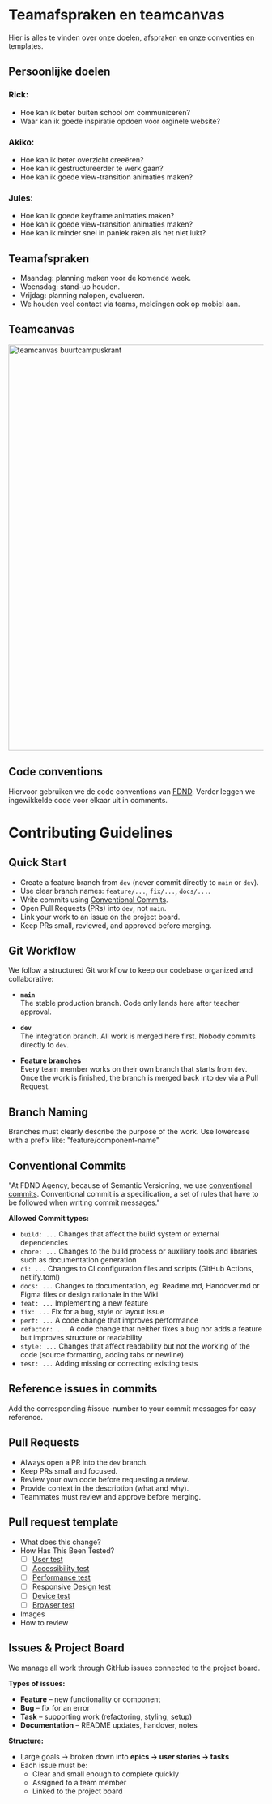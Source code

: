 # Teamafspraken en teamcanvas
Hier is alles te vinden over onze doelen, afspraken en onze conventies en templates. 

## Persoonlijke doelen
### Rick: 
- Hoe kan ik beter buiten school om communiceren?
- Waar kan ik goede inspiratie opdoen voor orginele website?

### Akiko:
- Hoe kan ik beter overzicht creeëren?
- Hoe kan ik gestructureerder te werk gaan?
- Hoe kan ik goede view-transition animaties maken?

### Jules:
- Hoe kan ik goede keyframe animaties maken?
- Hoe kan ik goede view-transition animaties maken?
- Hoe kan ik minder snel in paniek raken als het niet lukt?


## Teamafspraken
- Maandag: planning maken voor de komende week.
- Woensdag: stand-up houden.
- Vrijdag: planning nalopen, evalueren.
- We houden veel contact via teams, meldingen ook op mobiel aan. 


## Teamcanvas
<img width="800" alt="teamcanvas buurtcampuskrant" src="https://github.com/user-attachments/assets/216f342c-001e-4494-88d0-b381291fda90" />


## Code conventions
Hiervoor gebruiken we de code conventions van [FDND](https://teams.microsoft.com/l/message/19:bd2dcf5fad144fafb5ff07bc8e2a0903@thread.v2/1758545106106?context=%7B%22contextType%22%3A%22chat%22%7D). Verder leggen we ingewikkelde code voor elkaar uit in comments. 

# Contributing Guidelines

## Quick Start
- Create a feature branch from `dev` (never commit directly to `main` or `dev`).
- Use clear branch names: `feature/...`, `fix/...`, `docs/...`.
- Write commits using [Conventional Commits](https://www.conventionalcommits.org).
- Open Pull Requests (PRs) into `dev`, not `main`.
- Link your work to an issue on the project board.
- Keep PRs small, reviewed, and approved before merging.

## Git Workflow

We follow a structured Git workflow to keep our codebase organized and collaborative:

- **`main`**  
  The stable production branch. Code only lands here after teacher approval.

- **`dev`**  
  The integration branch. All work is merged here first. Nobody commits directly to `dev`.

- **Feature branches**  
  Every team member works on their own branch that starts from `dev`. Once the work is finished, the branch is merged back into `dev` via a Pull Request.

## Branch Naming
Branches must clearly describe the purpose of the work. Use lowercase with a prefix like: "feature/component-name"

## Conventional Commits
"At FDND Agency, because of Semantic Versioning, we use [conventional commits](https://www.conventionalcommits.org/en/v1.0.0/). Conventional commit is a specification, a set of rules that have to be followed when writing commit messages."

**Allowed Commit types:**
- `build: ...` Changes that affect the build system or external dependencies
- `chore: ...` Changes to the build process or auxiliary tools and libraries such as documentation generation
- `ci: ...` Changes to CI configuration files and scripts (GitHub Actions, netlify.toml)
- `docs: ...` Changes to documentation, eg: Readme.md, Handover.md or Figma files or design rationale in the Wiki
- `feat: ...` Implementing a new feature
- `fix: ...` Fix for a bug, style or layout issue
- `perf: ...` A code change that improves performance
- `refactor: ...` A code change that neither fixes a bug nor adds a feature but improves structure or readability
- `style: ...` Changes that affect readability but not the working of the code (source formatting, adding tabs or newline)
- `test: ...` Adding missing or correcting existing tests

## Reference issues in commits
Add the corresponding #issue-number to your commit messages for easy reference.

## Pull Requests
- Always open a PR into the `dev` branch.  
- Keep PRs small and focused.  
- Review your own code before requesting a review.  
- Provide context in the description (what and why).  
- Teammates must review and approve before merging.  

## Pull request template
- What does this change?
- How Has This Been Tested?
    - [ ] [User test]()
    - [ ] [Accessibility test]()
    - [ ] [Performance test]()
    - [ ] [Responsive Design test]()
    - [ ] [Device test]()
    - [ ] [Browser test]()
- Images
- How to review

## Issues & Project Board
We manage all work through GitHub issues connected to the project board.

**Types of issues:**
- **Feature** – new functionality or component  
- **Bug** – fix for an error  
- **Task** – supporting work (refactoring, styling, setup)  
- **Documentation** – README updates, handover, notes  

**Structure:**
- Large goals → broken down into **epics → user stories → tasks**  
- Each issue must be:
  - Clear and small enough to complete quickly  
  - Assigned to a team member  
  - Linked to the project board



